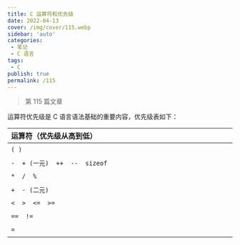 ```yaml
---
title: C 运算符和优先级
date: 2022-04-13
cover: /img/cover/115.webp
sidebar: 'auto'
categories:
 - 笔记
 - C 语言
tags:
 - C
publish: true
permalink: /115
---
```


> 第 115 篇文章
<!-- more -->

运算符优先级是 C 语言语法基础的重要内容，优先级表如下：

| <div style="width: 300pt">运算符（优先级从高到低）</div>| <div style="width: 250pt">结合律</div>|
| :------------------------------ | :--------: |
| `( )`                          |从左往右|
| `-  + (一元)  ++  --  sizeof ` | 从右往左 |
| `*  /  %`                      | 从左往右 |
| `+  - (二元)`                  | 从左往右 |
| `<  >  <=  >=`                 | 从左往右 |
| `==  !=`                       | 从左往右 |
| `=`                            | 从右往左 |